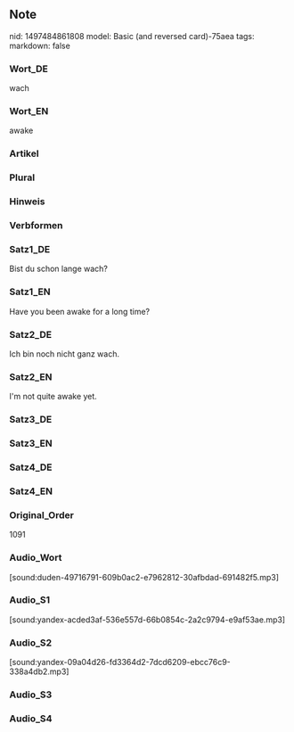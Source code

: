 ## Note
nid: 1497484861808
model: Basic (and reversed card)-75aea
tags: 
markdown: false

### Wort_DE
wach

### Wort_EN
awake

### Artikel


### Plural


### Hinweis


### Verbformen


### Satz1_DE
Bist du schon lange wach?

### Satz1_EN
Have you been awake for a long time?

### Satz2_DE
Ich bin noch nicht ganz wach.

### Satz2_EN
I'm not quite awake yet.

### Satz3_DE


### Satz3_EN


### Satz4_DE


### Satz4_EN


### Original_Order
1091

### Audio_Wort
[sound:duden-49716791-609b0ac2-e7962812-30afbdad-691482f5.mp3]

### Audio_S1
[sound:yandex-acded3af-536e557d-66b0854c-2a2c9794-e9af53ae.mp3]

### Audio_S2
[sound:yandex-09a04d26-fd3364d2-7dcd6209-ebcc76c9-338a4db2.mp3]

### Audio_S3


### Audio_S4

